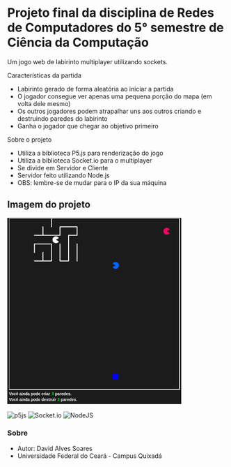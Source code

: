 # Projeto final da disciplina de Redes de Computadores do 5° semestre de Ciência da Computação
Um jogo web de labirinto multiplayer utilizando sockets.

Características da partida
  - Labirinto gerado de forma aleatória ao iniciar a partida
  - O jogador consegue ver apenas uma pequena porção do mapa (em volta dele mesmo)
  - Os outros jogadores podem atrapalhar uns aos outros criando e destruindo paredes do labirinto
  - Ganha o jogador que chegar ao objetivo primeiro

Sobre o projeto
  - Utiliza a biblioteca P5.js para renderização do jogo
  - Utiliza a biblioteca Socket.io para o multiplayer
  - Se divide em Servidor e Cliente
  - Servidor feito utilizando Node.js
  - OBS: lembre-se de mudar para o IP da sua máquina

## Imagem do projeto
<img src="https://github.com/dev-david-alves/Multiplayer-maze-game/blob/main/Gameplay%20image.png?raw=true" alt="Imagem da gameplay" style="width: 400px" />

![p5js](https://img.shields.io/badge/p5.js-ED225D?style=for-the-badge&logo=p5.js&logoColor=FFFFFF)
![Socket.io](https://img.shields.io/badge/Socket.io-black?style=for-the-badge&logo=socket.io&badgeColor=010101)
![NodeJS](https://img.shields.io/badge/node.js-6DA55F?style=for-the-badge&logo=node.js&logoColor=white)

### Sobre
  - Autor: David Alves Soares
  - Universidade Federal do Ceará - Campus Quixadá
